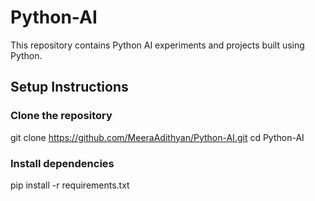 # Python-AI

This repository contains Python AI experiments and projects built using Python.

## Setup Instructions

### Clone the repository
git clone https://github.com/MeeraAdithyan/Python-AI.git
cd Python-AI

### Install dependencies
pip install -r requirements.txt